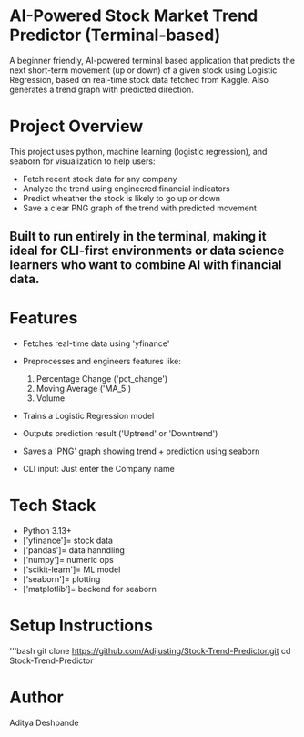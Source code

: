 # AI-Powered Stock Market Trend Predictor (Terminal-based)
A beginner friendly, AI-powered terminal based application that predicts the next short-term movement (up or down) of a given stock using Logistic Regression, based on real-time stock data fetched from Kaggle. Also generates a trend graph with predicted direction.

# Project Overview
This project uses python, machine learning (logistic regression), and seaborn for visualization to help users:

- Fetch recent stock data for any company
- Analyze the trend using engineered financial indicators
- Predict wheather the stock is likely to go up or down
- Save a clear PNG graph of the trend with predicted movement

Built to run entirely in the terminal, making it ideal for CLI-first environments or data science learners who want to combine AI with financial data.
----------

# Features

- Fetches real-time data using 'yfinance'
- Preprocesses and engineers features like:
  1. Percentage Change ('pct_change')
  2. Moving Average ('MA_5')
  3. Volume

- Trains a Logistic Regression model
- Outputs prediction result ('Uptrend' or 'Downtrend')
- Saves a 'PNG' graph showing trend + prediction using seaborn
- CLI input: Just enter the Company name

# Tech Stack 

- Python 3.13+
- ['yfinance']= stock data
- ['pandas']= data hanndling
- ['numpy']= numeric ops
- ['scikit-learn']= ML model
- ['seaborn']= plotting
- ['matplotlib']= backend for seaborn

# Setup Instructions

'''bash
git clone https://github.com/Adijusting/Stock-Trend-Predictor.git
cd Stock-Trend-Predictor

# Author
Aditya Deshpande
